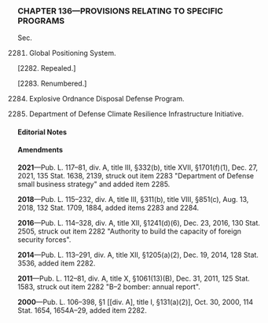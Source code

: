 ### **CHAPTER 136—PROVISIONS RELATING TO SPECIFIC PROGRAMS** ###

Sec.

2281. Global Positioning System.

[2282. Repealed.]

[2283. Renumbered.]

2284. Explosive Ordnance Disposal Defense Program.

2285. Department of Defense Climate Resilience Infrastructure Initiative.

#### **Editorial Notes** ####

#### Amendments ####

**2021**—Pub. L. 117–81, div. A, title III, §332(b), title XVII, §1701(f)(1), Dec. 27, 2021, 135 Stat. 1638, 2139, struck out item 2283 "Department of Defense small business strategy" and added item 2285.

**2018**—Pub. L. 115–232, div. A, title III, §311(b), title VIII, §851(c), Aug. 13, 2018, 132 Stat. 1709, 1884, added items 2283 and 2284.

**2016**—Pub. L. 114–328, div. A, title XII, §1241(d)(6), Dec. 23, 2016, 130 Stat. 2505, struck out item 2282 "Authority to build the capacity of foreign security forces".

**2014**—Pub. L. 113–291, div. A, title XII, §1205(a)(2), Dec. 19, 2014, 128 Stat. 3536, added item 2282.

**2011**—Pub. L. 112–81, div. A, title X, §1061(13)(B), Dec. 31, 2011, 125 Stat. 1583, struck out item 2282 "B–2 bomber: annual report".

**2000**—Pub. L. 106–398, §1 [[div. A], title I, §131(a)(2)], Oct. 30, 2000, 114 Stat. 1654, 1654A–29, added item 2282.